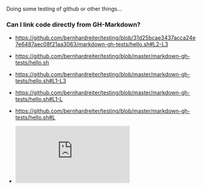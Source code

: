 Doing some testing of github or other things...


### Can I link code directly from GH-Markdown?

 * https://github.com/bernhardreiter/testing/blob/31d25bcae3437acca24e7e6487aec08f21aa3063/markdown-gh-tests/hello.sh#L2-L3

 * https://github.com/bernhardreiter/testing/blob/master/markdown-gh-tests/hello.sh

 * https://github.com/bernhardreiter/testing/blob/master/markdown-gh-tests/hello.sh#L1-L3

 * https://github.com/bernhardreiter/testing/blob/master/markdown-gh-tests/hello.sh#L1-L

 * https://github.com/bernhardreiter/testing/blob/master/markdown-gh-tests/hello.sh#L

 *  ![](https://github.com/bernhardreiter/testing/blob/master/markdown-gh-tests/hello.sh)
